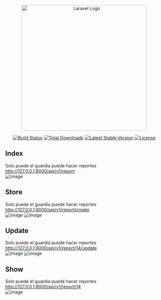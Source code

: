 <p align="center"><a href="https://laravel.com" target="_blank"><img src="https://raw.githubusercontent.com/laravel/art/master/logo-lockup/5%20SVG/2%20CMYK/1%20Full%20Color/laravel-logolockup-cmyk-red.svg" width="400" alt="Laravel Logo"></a></p>

<p align="center">
<a href="https://github.com/laravel/framework/actions"><img src="https://github.com/laravel/framework/workflows/tests/badge.svg" alt="Build Status"></a>
<a href="https://packagist.org/packages/laravel/framework"><img src="https://img.shields.io/packagist/dt/laravel/framework" alt="Total Downloads"></a>
<a href="https://packagist.org/packages/laravel/framework"><img src="https://img.shields.io/packagist/v/laravel/framework" alt="Latest Stable Version"></a>
<a href="https://packagist.org/packages/laravel/framework"><img src="https://img.shields.io/packagist/l/laravel/framework" alt="License"></a>
</p>

## Index 
Solo puede el guardia puede hacer reportes <br>
http://127.0.0.1:8000/api/v1/report<br>
![image](https://github.com/BryanTnz/demo/assets/66330281/1a9e6a5c-98af-445e-9bb6-344d34bb379b)

## Store
Solo puede el guardia puede hacer reportes <br>
http://127.0.0.1:8000/api/v1/report/create<br>
![image](https://github.com/BryanTnz/demo/assets/66330281/39375ba1-3daf-42b5-9394-f43857f3861d)
![image](https://github.com/BryanTnz/demo/assets/66330281/4180260c-d3ec-454e-9a4f-1a33fc5f88fb)

## Update
Solo puede el guardia puede hacer reportes <br>
http://127.0.0.1:8000/api/v1/report/14/update<br>
![image](https://github.com/BryanTnz/demo/assets/66330281/c7dedd5a-5c29-4ec4-8fce-408b4c7260fb)
![image](https://github.com/BryanTnz/demo/assets/66330281/47333c43-be7b-40f3-a2a4-fbf5b89164b7)

## Show
Solo puede el guardia puede hacer reportes <br>
http://127.0.0.1:8000/api/v1/report/14<br>
![image](https://github.com/BryanTnz/demo/assets/66330281/8a28fa1d-06d8-4705-a35b-acf7bb656696)
